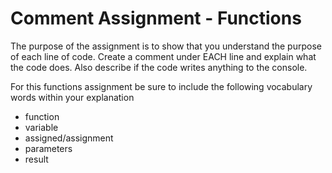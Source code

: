 # Comment Assignment - Functions

The purpose of the assignment is to show that you understand the purpose of each line of code.
Create a comment under EACH line and explain what the code does.
Also describe if the code writes anything to the console. 

For this functions assignment be sure to include the following vocabulary words within your explanation
* function 
* variable
* assigned/assignment
* parameters
* result

